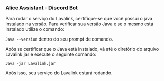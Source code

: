 ### Alice Assistant - Discord Bot

Para rodar o serviço do Lavalink, certifique-se que você possui o java instalado na versão. 
Para verificar sua versão Java e se o mesmo está instalado utilize o comando:

`Java --version` dentro do seu prompt de comando.

Após se certificar que o Java está instalado, vá até o diretório do arquivo Lavalink.jar e execute o seguinte comando:

`Java -jar Lavalink.jar` 

Após isso, seu serviço do Lavalink estará rodando.


